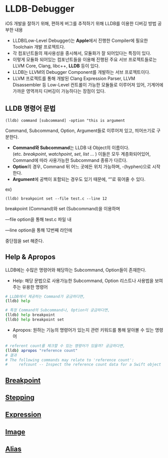 # LLDB-Debugger
iOS 개발을 잘하기 위해, 편하게 버그를 추적하기 위해 LLDB를 이용한 디버깅 방법 공부한 내용

- LLDB(Low-Level Debugger)는 **Apple**에서 진행한 Compiler에 필요한 Toolchain 개발 프로젝트다.
- 각 컴포넌트들의 재사용성을 중시해서, 모듈화가 잘 되어있다는 특징이 있다.
- 이렇게 모듈화 되어있는 컴포넌트들을 이용해 진행된 주요 서브 프로젝트들로는 LLVM Core, Clang, libc++, **LLDB** 등이 있다.
- LLDB는 LLVM의 Debugger Component를 개발하는 서브 프로젝트이다.
- LLVM 프로젝트를 통해 개발된 Clang Expression Parser, LLVM Disassembler 등 Low-Level 컨트롤이 가능한 모듈들로 이루어져 있어, 기계어에 가까운 영역까지 디버깅이 가능하다는 장점이 있다.

## LLDB 명령어 문법

`(lldb) command [subcommand] -option "this is argument`

Command, Subcommand, Option, Argument들로 이루어져 있고, 띄어쓰기로 구분한다.

- **Command와 Subcommand**는 LLDB 내 Object의 이름이다.(etc. *breakpoint*, *watchpoint*, *set*, *list* … ) 이들은 모두 계층화되어있어, Command에 따라 사용가능한 Subcommand 종류가 다르다.
- **Option**의 경우, Command 뒤 어느 곳에든 위치 가능하며, -(hyphen)으로 시작한다.
- **Argument**에 공백이 포함되는 경우도 있기 때문에, “”로 묶어줄 수 있다.

ex)

`(lldb) breakpoint set --file test.c --line 12`

breakpoint (Command)와 set (Subcommand)을 이용하며

—file option을 통해 test.c 파일 내

—line option을 통해 12번째 라인에

중단점을 set 해준다.

## Help & Apropos

LLDB에는 수많은 명령어와 해당하는 Subcommand, Option들이 존재한다.

- Help: 해당 문법으로 사용가능한 Subcommand, Option 리스트나 사용법을 보여주는 유용한 명령어

```bash
# LLDB에서 제공하는 Command가 궁금하다면,
(lldb) help

# 특정 Command의 Subcommand나, Option이 궁금하다면,
(lldb) help breakpoint
(lldb) help breakpoint set
```

- Apropos: 원하는 기능의 명령어가 있는지 관련 키워드를 통해 알아볼 수 있는 명령어

```bash
# referent count를 체크할 수 있는 명령어가 있을까? 궁금하다면,
(lldb) apropos "reference count"
# 결과
# The following commands may relate to 'reference count':
#     refcount -- Inspect the reference count data for a Swift object
```

## [Breakpoint](https://github.com/gaeng2y/LLDB-Debugger/blob/main/Breakpoint/Breakpoint.md)
## [Stepping](https://github.com/gaeng2y/LLDB-Debugger/blob/main/Stepping/Stepping.md)
## [Expression](https://github.com/gaeng2y/LLDB-Debugger/blob/main/Expression/Expression.md)
## [Image](https://github.com/gaeng2y/LLDB-Debugger/blob/main/Image/Image.md)
## [Alias](https://github.com/gaeng2y/LLDB-Debugger/blob/main/Alias/Alias.md)
